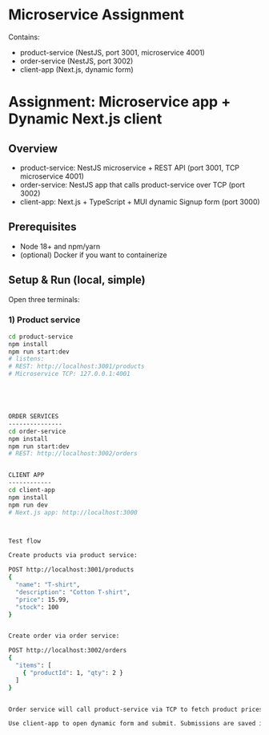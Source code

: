 # Microservice Assignment

Contains:
- product-service (NestJS, port 3001, microservice 4001)
- order-service (NestJS, port 3002)
- client-app (Next.js, dynamic form)

# Assignment: Microservice app + Dynamic Next.js client

## Overview
- product-service: NestJS microservice + REST API (port 3001, TCP microservice 4001)
- order-service: NestJS app that calls product-service over TCP (port 3002)
- client-app: Next.js + TypeScript + MUI dynamic Signup form (port 3000)

## Prerequisites
- Node 18+ and npm/yarn
- (optional) Docker if you want to containerize

## Setup & Run (local, simple)
Open three terminals:

### 1) Product service
```bash
cd product-service
npm install
npm run start:dev
# listens:
# REST: http://localhost:3001/products
# Microservice TCP: 127.0.0.1:4001





ORDER SERVICES
---------------
cd order-service
npm install
npm run start:dev
# REST: http://localhost:3002/orders


CLIENT APP
------------
cd client-app
npm install
npm run dev
# Next.js app: http://localhost:3000



Test flow

Create products via product service:

POST http://localhost:3001/products
{
  "name": "T-shirt",
  "description": "Cotton T-shirt",
  "price": 15.99,
  "stock": 100
}


Create order via order service:

POST http://localhost:3002/orders
{
  "items": [
    { "productId": 1, "qty": 2 }
  ]
}


Order service will call product-service via TCP to fetch product prices and validate product existence.

Use client-app to open dynamic form and submit. Submissions are saved in localStorage.

